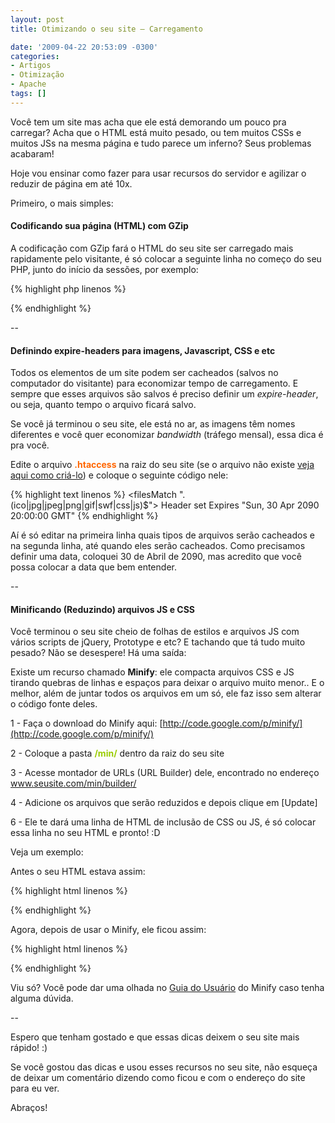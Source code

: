 ```yaml
---
layout: post
title: Otimizando o seu site – Carregamento

date: '2009-04-22 20:53:09 -0300'
categories:
- Artigos
- Otimização
- Apache
tags: []
---
```

Você tem um site mas acha que ele está demorando um pouco pra carregar? Acha que o HTML está muito pesado, ou tem muitos CSSs e muitos JSs na mesma página e tudo parece um inferno? Seus problemas acabaram!

Hoje vou ensinar como fazer para usar recursos do servidor e agilizar o reduzir de página em até 10x.

Primeiro, o mais simples:

<h4>Codificando sua página (HTML) com GZip</h4>
A codificação com GZip fará o HTML do seu site ser carregado mais rapidamente pelo visitante, é só colocar a seguinte linha no começo do seu PHP, junto do início da sessões, por exemplo:


{% highlight php linenos %}
<?php
ob_start("ob_gzhandler");
?>
{% endhighlight %}

--

<h4>Definindo expire-headers para imagens, Javascript, CSS e etc</h4>
Todos os elementos de um site podem ser cacheados (salvos no computador do visitante) para economizar tempo de carregamento. E sempre que esses arquivos são salvos é preciso definir um <em>expire-header</em>, ou seja, quanto tempo o arquivo ficará salvo.

Se você já terminou o seu site, ele está no ar, as imagens têm nomes diferentes e você quer economizar <em>bandwidth</em> (tráfego mensal), essa dica é pra você.

Edite o arquivo <span style="color: #ff6600;"><strong>.htaccess</strong></span> na raiz do seu site (se o arquivo não existe [veja aqui como criá-lo](/instalando-o-no-www-no-seu-site)) e coloque o seguinte código nele:


{% highlight text linenos %}
<filesMatch ".(ico|jpg|jpeg|png|gif|swf|css|js)$">
Header set Expires "Sun, 30 Apr 2090 20:00:00 GMT"
</filesMatch>
{% endhighlight %}

Aí é só editar na primeira linha quais tipos de arquivos serão cacheados e na segunda linha, até quando eles serão cacheados. Como precisamos definir uma data, coloquei 30 de Abril de 2090, mas acredito que você possa colocar a data que bem entender.

--

<h4>Minificando (Reduzindo) arquivos JS e CSS</h4>
Você terminou o seu site cheio de folhas de estilos e arquivos JS com vários scripts de jQuery, Prototype e etc? E tachando que tá tudo muito pesado? Não se desespere! Há uma saída:

Existe um recurso chamado <strong>Minify</strong>: ele compacta arquivos CSS e JS tirando quebras de linhas e espaços para deixar o arquivo muito menor.. E o melhor, além de juntar todos os arquivos em um só, ele faz isso sem alterar o código fonte deles.

1 - Faça o download do Minify aqui: [http://code.google.com/p/minify/](http://code.google.com/p/minify/)

2 - Coloque a pasta <span style="color: #99cc00;"><strong>/min/</strong></span> dentro da raiz do seu site

3 - Acesse montador de URLs (URL Builder) dele, encontrado no endereço <span style="color: #0000ff;">www.seusite.com/min/builder/</span>

4 - Adicione os arquivos que serão reduzidos e depois clique em [Update]

6 - Ele te dará uma linha de HTML de inclusão de CSS ou JS, é só colocar essa linha no seu HTML e pronto! :D

Veja um exemplo:

Antes o seu HTML estava assim:


{% highlight html linenos %}
<head>
<title>Meu Site</title>
<meta http-equiv="content-type" content="text/html; charset=iso-8859-1" />

<!-- CSS -->

<link rel="stylesheet" href="layout.css" type="text/css" />
<link rel="stylesheet" href="noticias.css" type="text/css" />
<!-- JS -->
<script language="JavaScript" src="js/jquery.js" type="text/javascript"></script>
<script language="JavaScript" src="js/jquery.cycle.js" type="text/javascript"></script>
<script language="JavaScript" src="js/outroscript.js" type="text/javascript"></script>
</head>
{% endhighlight %}

Agora, depois de usar o Minify, ele ficou assim:


{% highlight html linenos %}
<head>
<title>Meu Site</title>
<meta http-equiv="content-type" content="text/html; charset=iso-8859-1" />

<!-- CSS -->

<link type="text/css" rel="stylesheet" href="/min/f=layout.css,noticia.css" />
<!-- JS -->
<script type="text/javascript" src="/min/f=js/jquery.js,js/jquery.cycle.js,outroscript.js"></script>
</head>
{% endhighlight %}

Viu só? Você pode dar uma olhada no [Guia do Usuário](http://code.google.com/p/minify/wiki/UserGuide) do Minify caso tenha alguma dúvida.

--

Espero que tenham gostado e que essas dicas deixem o seu site mais rápido! :)

Se você gostou das dicas e usou esses recursos no seu site, não esqueça de deixar um comentário dizendo como ficou e com o endereço do site para eu ver.

Abraços!

